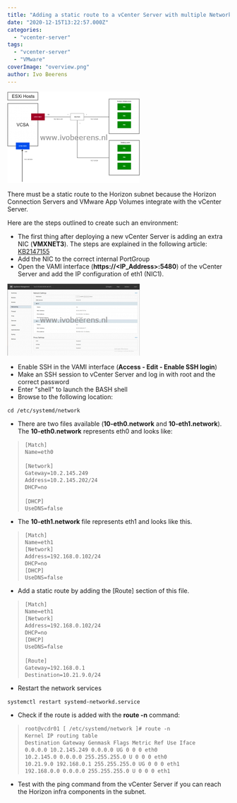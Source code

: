 ```yaml
---
title: "Adding a static route to a vCenter Server with multiple Network Interface Cards (NICs)"
date: "2020-12-15T13:22:57.000Z"
categories: 
  - "vcenter-server"
tags: 
  - "vcenter-server"
  - "VMware"
coverImage: "overview.png"
author: Ivo Beerens
---
```


[![](images/overview-300x207.png)](images/overview.png)

There must be a static route to the Horizon subnet because the Horizon Connection Servers and VMware App Volumes integrate with the vCenter Server.

Here are the steps outlined to create such an environment:

- The first thing after deploying a new vCenter Server is adding an extra NIC (**VMXNET3**). The steps are explained in the following article: [KB2147155](https://kb.VMware.com/s/article/2147155)
- Add the NIC to the correct internal PortGroup
- Open the VAMI interface (**https://<IP\_Address>:5480**) of the vCenter Server and add the IP configuration of eth1 (NIC1).

[![](images/1-300x163.png)](images/1.png)

- Enable SSH in the VAMI interface (**Access - Edit - Enable SSH login**)
- Make an SSH session to vCenter Server and log in with root and the correct password
- Enter "shell" to launch the BASH shell
- Browse to the following location:

```
cd /etc/systemd/network
```

- There are two files available (**10-eth0.network** and **10-eth1.network**). The **10-eth0.network** represents eth0 and looks like:

> ```
> [Match]
> Name=eth0
> 
> [Network]
> Gateway=10.2.145.249
> Address=10.2.145.202/24
> DHCP=no
> 
> [DHCP]
> UseDNS=false
> ```

- The **10-eth1.network** file represents eth1 and looks like this.

> ```
> [Match]
> Name=eth1
> [Network]
> Address=192.168.0.102/24
> DHCP=no
> [DHCP]
> UseDNS=false
> ```

- Add a static route by adding the \[Route\] section of this file.

> ```
> [Match]
> Name=eth1
> [Network]
> Address=192.168.0.102/24
> DHCP=no
> [DHCP]
> UseDNS=false
> 
> [Route]
> Gateway=192.168.0.1
> Destination=10.21.9.0/24
> ```

- Restart the network services

```
systemctl restart systemd-networkd.service
```

- Check if the route is added with the **route -n** command:

> ```
> root@vcdr01 [ /etc/systemd/network ]# route -n
> Kernel IP routing table
> Destination Gateway Genmask Flags Metric Ref Use Iface
> 0.0.0.0 10.2.145.249 0.0.0.0 UG 0 0 0 eth0
> 10.2.145.0 0.0.0.0 255.255.255.0 U 0 0 0 eth0
> 10.21.9.0 192.168.0.1 255.255.255.0 UG 0 0 0 eth1
> 192.168.0.0 0.0.0.0 255.255.255.0 U 0 0 0 eth1
> ```

- Test with the ping command from the vCenter Server if you can reach the Horizon infra components in the subnet.



